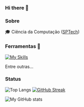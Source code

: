 ### Hi there 👋

### Sobre
🎓 Ciência da Computação ([SPTech](https://www.sptech.school/))

### Ferramentas 🧰

[![My Skills](https://skillicons.dev/icons?i=java,python,js,nodejs,git,mysql,arduino,linux)](https://skillicons.dev)

Entre outras...

### Status

![Top Langs](https://github-readme-stats.vercel.app/api/top-langs/?username=brunolimabh&theme=transparent&layout=compact&show_icons=true&hide_border=true&card_width=250)
[![GitHub Streak](https://streak-stats.demolab.com?user=brunolimabh&hide_border=true&theme=transparent)](https://git.io/streak-stats)

![My GitHub stats](https://github-readme-stats.vercel.app/api?username=brunolimabh&theme=transparent&show_icons=true&hide_border=true&card_width=250)
